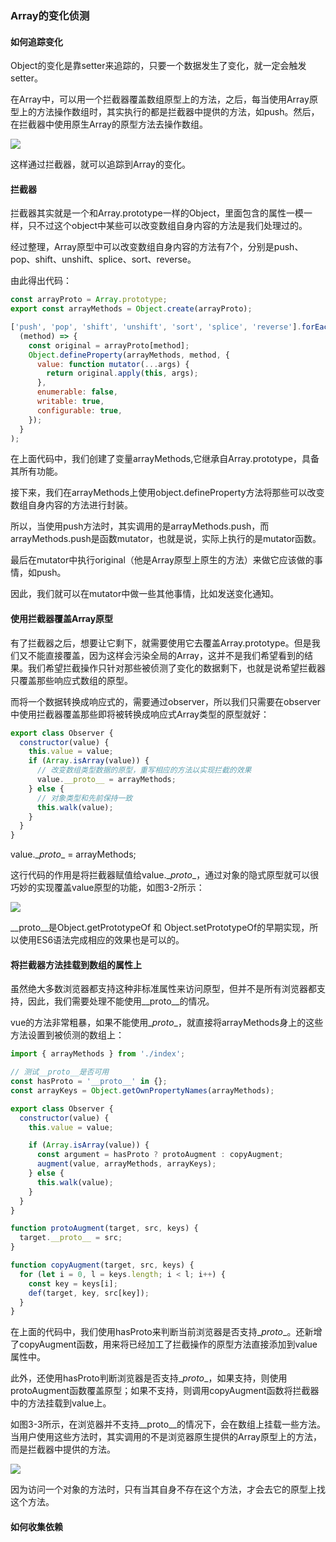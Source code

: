 ### Array的变化侦测

#### 如何追踪变化

Object的变化是靠setter来追踪的，只要一个数据发生了变化，就一定会触发setter。

在Array中，可以用一个拦截器覆盖数组原型上的方法，之后，每当使用Array原型上的方法操作数组时，其实执行的都是拦截器中提供的方法，如push。然后，在拦截器中使用原生Array的原型方法去操作数组。

<img src='https://common-fd.zol-img.com.cn//g6//M00//04//0F//ChMkKV8i6-qIa9GfAAB10pALiIAAAAT3gKcyLcAAHXq067.jpg'/>

这样通过拦截器，就可以追踪到Array的变化。

#### 拦截器

拦截器其实就是一个和Array.prototype一样的Object，里面包含的属性一模一样，只不过这个object中某些可以改变数组自身内容的方法是我们处理过的。

经过整理，Array原型中可以改变数组自身内容的方法有7个，分别是push、pop、shift、unshift、splice、sort、reverse。

由此得出代码：

```js
const arrayProto = Array.prototype;
export const arrayMethods = Object.create(arrayProto);

['push', 'pop', 'shift', 'unshift', 'sort', 'splice', 'reverse'].forEach(
  (method) => {
    const original = arrayProto[method];
    Object.defineProperty(arrayMethods, method, {
      value: function mutator(...args) {
        return original.apply(this, args);
      },
      enumerable: false,
      writable: true,
      configurable: true,
    });
  }
);
```

在上面代码中，我们创建了变量arrayMethods,它继承自Array.prototype，具备其所有功能。

接下来，我们在arrayMethods上使用object.defineProperty方法将那些可以改变数组自身内容的方法进行封装。

所以，当使用push方法时，其实调用的是arrayMethods.push，而arrayMethods.push是函数mutator，也就是说，实际上执行的是mutator函数。

最后在mutator中执行original（他是Array原型上原生的方法）来做它应该做的事情，如push。

因此，我们就可以在mutator中做一些其他事情，比如发送变化通知。

#### 使用拦截器覆盖Array原型

有了拦截器之后，想要让它剩下，就需要使用它去覆盖Array.prototype。但是我们又不能直接覆盖，因为这样会污染全局的Array，这并不是我们希望看到的结果。我们希望拦截操作只针对那些被侦测了变化的数据剩下，也就是说希望拦截器只覆盖那些响应式数组的原型。

而将一个数据转换成响应式的，需要通过observer，所以我们只需要在observer中使用拦截器覆盖那些即将被转换成响应式Array类型的原型就好：

```js
export class Observer {
  constructor(value) {
    this.value = value;
    if (Array.isArray(value)) {
      // 改变数组类型数据的原型，重写相应的方法以实现拦截的效果
      value.__proto__ = arrayMethods;
    } else {
      // 对象类型和先前保持一致
      this.walk(value);
    }
  }
}
```

 value.\__proto__ = arrayMethods;

这行代码的作用是将拦截器赋值给value.\__proto__，通过对象的隐式原型就可以很巧妙的实现覆盖value原型的功能，如图3-2所示：





<img src='https://common-fd.zol-img.com.cn//g6//M00//04//0F//ChMkKV8i8bGIFoM2AABijpASSkEAAAT5gOfCIMAAGKm879.jpg'/>

\__proto__是Object.getPrototypeOf 和 Object.setPrototypeOf的早期实现，所以使用ES6语法完成相应的效果也是可以的。

#### 将拦截器方法挂载到数组的属性上

虽然绝大多数浏览器都支持这种非标准属性来访问原型，但并不是所有浏览器都支持，因此，我们需要处理不能使用\__proto__的情况。

vue的方法非常粗暴，如果不能使用\__proto__，就直接将arrayMethods身上的这些方法设置到被侦测的数组上：

```js
import { arrayMethods } from './index';

// 测试__proto__是否可用
const hasProto = '__proto__' in {};
const arrayKeys = Object.getOwnPropertyNames(arrayMethods);

export class Observer {
  constructor(value) {
    this.value = value;

    if (Array.isArray(value)) {
      const argument = hasProto ? protoAugment : copyAugment;
      augment(value, arrayMethods, arrayKeys);
    } else {
      this.walk(value);
    }
  }
}

function protoAugment(target, src, keys) {
  target.__proto__ = src;
}

function copyAugment(target, src, keys) {
  for (let i = 0, l = keys.length; i < l; i++) {
    const key = keys[i];
    def(target, key, src[key]);
  }
}
```

在上面的代码中，我们使用hasProto来判断当前浏览器是否支持\__proto__。还新增了copyAugment函数，用来将已经加工了拦截操作的原型方法直接添加到value属性中。

此外，还使用hasProto判断浏览器是否支持\__proto__，如果支持，则使用protoAugment函数覆盖原型；如果不支持，则调用copyAugment函数将拦截器中的方法挂载到value上。

如图3-3所示，在浏览器并不支持\__proto__的情况下，会在数组上挂载一些方法。当用户使用这些方法时，其实调用的不是浏览器原生提供的Array原型上的方法，而是拦截器中提供的方法。

<img src='https://common-fd.zol-img.com.cn//g6//M00//05//00//ChMkKV8i-ECIeOUUAACHXLuCSn0AAAT6gCaf1sAAId0999.jpg'/>

因为访问一个对象的方法时，只有当其自身不存在这个方法，才会去它的原型上找这个方法。

#### 如何收集依赖